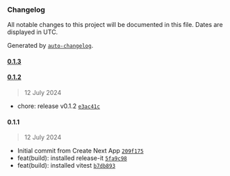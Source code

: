 ### Changelog

All notable changes to this project will be documented in this file. Dates are displayed in UTC.

Generated by [`auto-changelog`](https://github.com/CookPete/auto-changelog).

#### [0.1.3](https://github.com/kub3dev/kub3-app/compare/0.1.2...0.1.3)

#### [0.1.2](https://github.com/kub3dev/kub3-app/compare/0.1.1...0.1.2)

> 12 July 2024

- chore: release v0.1.2 [`e3ac41c`](https://github.com/kub3dev/kub3-app/commit/e3ac41c2a3c7a4215ef75650a90d5c4edbae80e4)

#### 0.1.1

> 12 July 2024

- Initial commit from Create Next App [`209f175`](https://github.com/kub3dev/kub3-app/commit/209f175979846da51b0fdb0a26d143a303cd403b)
- feat(build): installed release-it [`5fa9c98`](https://github.com/kub3dev/kub3-app/commit/5fa9c983bbba8c00c483c731b32f95a2e3b52ec4)
- feat(build): installed vitest [`b7db893`](https://github.com/kub3dev/kub3-app/commit/b7db893102a3e7a6a12c566011f3a5ef578c6aac)
